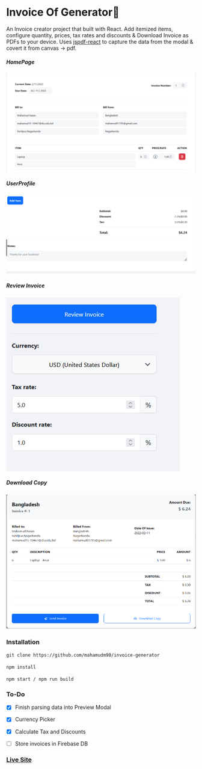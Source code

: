# Invoice Of Generator🧾

An Invoice creator project that built with React. Add itemized items, configure quantity, prices, tax rates and discounts & Download Invoice as PDFs to your device. Uses [jspdf-react](https://www.npmjs.com/package/jspdf-react) to capture the data from the modal & covert it from canvas -> pdf.



##### HomePage

![ScreenShot of Form](screenshots/a.png)



##### UserProfile

![ScreenShot of Form](screenshots/b.png)



##### Review Invoice

![ScreenShot of Form](screenshots/c.png)



##### Download Copy

![ScreenShot of Form](screenshots/d.png)


### Installation

```
git clone https://github.com/mahamudm90/invoice-generator

npm install

npm start / npm run build
```

### To-Do
- [x] Finish parsing data into Preview Modal

- [x] Currency Picker

- [x] Calculate Tax and Discounts

- [ ] Store invoices in Firebase DB


 ###    [Live Site](https://invoice-generator-react.netlify.app/) 
